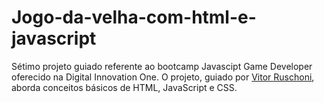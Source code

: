 # Jogo-da-velha-com-html-e-javascript
Sétimo projeto guiado referente ao bootcamp Javascipt Game Developer oferecido na Digital Innovation One. O projeto, guiado por <a href="https://www.linkedin.com/in/ruschoni02/">Vitor Ruschoni</a>, aborda conceitos básicos de HTML, JavaScript e CSS.
